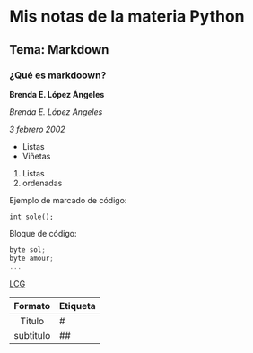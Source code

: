# Mis notas de la materia Python 

## Tema: Markdown 

### ¿Qué es markdoown?

**Brenda E. López Ángeles**

_Brenda E. López Angeles_

*3 febrero 2002*

- Listas 
- Viñetas 

1. Listas 
2. ordenadas 

Ejemplo de marcado de código:

`int sole();`

Bloque de código:

```C
byte sol;
byte amour;
...
```

 [LCG](https://cursos.lcg.unam.mx/my/)



|  Formato  | Etiqueta |
| :-------: | -------- |
|  Titulo   | #        |
| subtitulo | ##       |

